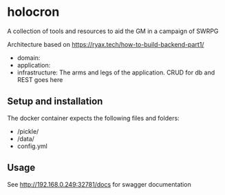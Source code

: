 # holocron
A collection of tools and resources to aid the GM in a campaign of SWRPG


Architecture based on https://ryax.tech/how-to-build-backend-part1/
- domain: 
- application:
- infrastructure: The arms and legs of the application. CRUD for db and REST goes here

## Setup and installation
The docker container expects the following files and folders:
- /pickle/
- /data/
- config.yml

## Usage
See http://192.168.0.249:32781/docs for swagger documentation
